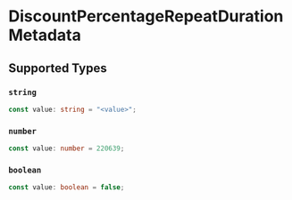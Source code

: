# DiscountPercentageRepeatDurationMetadata


## Supported Types

### `string`

```typescript
const value: string = "<value>";
```

### `number`

```typescript
const value: number = 220639;
```

### `boolean`

```typescript
const value: boolean = false;
```

